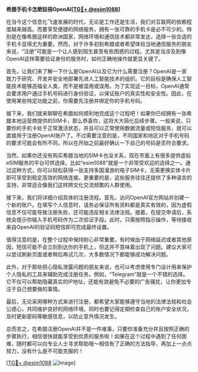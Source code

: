 **希腊手机卡怎麽註冊OpenAI[[TG💪+ @esim1088](https://t.me/s/esim1088)]**

在当今这个信息化飞速发展的时代，无论是工作还是生活，我们对互联网的依赖程度越来越高。而要享受便捷的网络服务，拥有一张可靠的手机卡是必不可少的。特别是在像希腊这样的欧洲国家，网络环境和通信技术都非常发达，选择一张合适的手机卡显得尤为重要。然而，对于许多初到希腊或者希望体验当地通信服务的朋友来说，“注册”可能是一个让人感到陌生甚至有些困惑的过程。尤其是当涉及到像OpenAI这样需要验证身份的服务时，如何正确地操作就更显关键了。

首先，让我们来了解一下什么是OpenAI以及它为什么需要注册？OpenAI是一家致力于研究、开发并安全地部署先进人工智能技术的组织。它的目标是确保人工智能技术能够造福全人类，而不是被滥用或误用。为了实现这一目标，OpenAI通常会要求用户通过手机号码进行身份验证，以保证账户的真实性和安全性。因此，在使用某些特定功能之前，你需要先注册并绑定你的手机号码。

接下来，我们就来聊聊在希腊如何顺利地完成这个过程吧！如果你已经拥有一张希腊本地运营商提供的SIM卡，那么恭喜你，这将大大简化后续步骤。一般来说，只要你的手机卡处于正常激活状态，并且可以正常使用数据流量或短信服务，就可以直接用于注册OpenAI账户了。不过需要注意的是，不同国家和地区对于手机号码的要求可能会有所不同，所以在开始之前最好确认一下自己的号码是否符合要求。

当然，如果你还没有购买希腊当地的SIM卡也没关系，现在市面上有很多提供虚拟eSIM服务的平台可供选择。比如“esim1088”就是一个非常受欢迎的选择之一。通过这种方式，你可以轻松获得一张支持多国漫游的电子SIM卡，无需更换实体卡片即可享受到稳定高效的网络连接。更重要的是，这些服务往往还提供了多种语言的支持，非常适合像我们这样跨文化交流频繁的人群使用。

接下来，我们将详细介绍具体的注册流程。首先，访问OpenAI官方网站并创建一个新的账户。在填写个人信息时，请务必保证所有资料都是真实有效的，因为虚假信息不仅可能导致注册失败，还可能违反相关法律法规。接着，在提交申请后，系统会提示你输入手机号码作为二次验证手段。此时，只需按照指示操作，等待接收来自OpenAI的验证码短信即可完成最终设置。

值得注意的是，在整个过程中保持耐心非常重要。有时候由于网络延迟或者其他原因，短信可能不会立刻到达你的手机上，但这并不意味着出现了问题。建议大家可以尝试刷新页面或者稍后再试几次，大多数情况下都能够成功解决问题。

此外，对于那些担心隐私泄露问题的朋友来说，也可以考虑使用专门设计用来保护个人隐私的工具来辅助完成注册任务。例如，“Telegram”就是一个不错的选择。它不仅可以帮助隐藏真实的IP地址，还能有效避免不必要的广告骚扰，让你更加专注于自己想要做的事情。

最后，无论采用哪种方式来进行注册，都希望大家能够遵守当地的法律法规和社会公德心，共同维护良好的网络环境。同时也要记得定期检查自己的账户安全状况，及时更新密码等敏感信息，以防止意外情况发生。

总而言之，在希腊注册OpenAI并不是一件难事，只要你准备充分并且按照正确的步骤执行，相信很快就能享受到优质的服务啦！如果在这个过程中遇到了任何困难，随时都可以向专业人士寻求帮助哦～相信有了正确的方法指导，再加上一点点努力，没有什么是不可能克服的！

[[TG💪+ @esim1088](https://t.me/s/esim1088) ![Image](https://i.postimg.cc/4NQfJmqS/Snipaste-2025-05-13-00-14-12.png)]